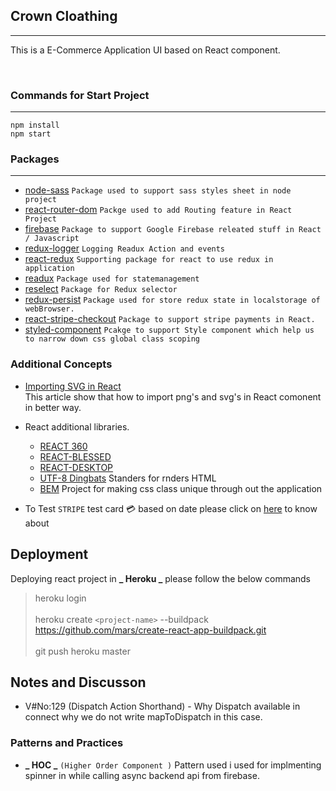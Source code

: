 ## Crown Cloathing

---

This is a E-Commerce Application UI based on React component.

<br/>

### Commands for Start Project

---

`npm install`
<br/>
`npm start`

### Packages

---

- [node-sass](https://www.npmjs.com/package/node-sass) `Package used to support sass styles sheet in node project`
- [react-router-dom](https://www.npmjs.com/package/react-router-dom) `Packge used to add Routing feature in React Project`
- [firebase](https://www.npmjs.com/package/firebase) `Package to support Google Firebase releated stuff in React / Javascript`
- [redux-logger](https://www.npmjs.com/package/redux-logger) `Logging Readux Action and events`
- [react-redux](https://www.npmjs.com/package/react-redux) `Supporting package for react to use redux in application`
- [readux](https://www.npmjs.com/package/redux) `Package used for statemanagement`
- [reselect](https://www.npmjs.com/package/reselect) `Package for Redux selector`
- [redux-persist](https://www.npmjs.com/package/redux-persist) `Package used for store redux state in localstorage of webBrowser.`
- [react-stripe-checkout](https://www.npmjs.com/package/react-stripe-checkout) `Package to support stripe payments in React.`
- [styled-component](https://www.npmjs.com/package/styled-components) `Pcakge to support Style component which help us to narrow down css global class scoping`

### Additional Concepts

- [Importing SVG in React](https://create-react-app.dev/docs/adding-images-fonts-and-files/) <br/>
  This article show that how to import png's and svg's in React comonent in better way.
- React additional libraries.

  - [REACT 360](https://facebook.github.io/react-360/)
  - [REACT-BLESSED](https://github.com/Yomguithereal/react-blessed)
  - [REACT-DESKTOP](https://reactdesktop.js.org/)
  - [UTF-8 Dingbats](https://www.w3schools.com/charsets/ref_utf_dingbats.asp) Standers for rnders HTML
  - [BEM](http://getbem.com/) Project for making css class unique through out the application

- To Test `STRIPE` test card :credit_card: based on date please click on [here](https://stripe.com/docs/testing#cards) to know about

## Deployment

Deploying react project in **_ Heroku _** please follow the below commands

> heroku login <br/> <br/>
> heroku create `<project-name>` --buildpack https://github.com/mars/create-react-app-buildpack.git <br/><br/>
> git push heroku master

## Notes and Discusson

- V#No:129 (Dispatch Action Shorthand) - Why Dispatch available in connect why we do not write mapToDispatch in this case.

### Patterns and Practices

- **_ HOC _** `(Higher Order Component )` Pattern used i used for implmenting spinner in while calling async backend api from firebase.
